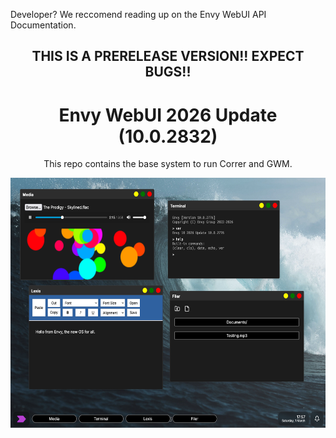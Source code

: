 <p>Developer? We reccomend reading up on the <a>Envy WebUI API Documentation</a>.</p>
<div align="center">
<h2>THIS IS A PRERELEASE VERSION!! EXPECT BUGS!!</h2>
<h1>Envy WebUI 2026 Update (10.0.2832)</h1>
<p>This repo contains the base system to run Correr and GWM.</p>
<img src="Assets/demo.png" height="400px">
</div>
